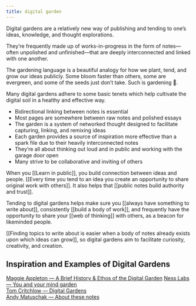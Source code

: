 ```yaml
---
title: digital garden
---
```

Digital gardens are a relatively new way of publishing and tending to one’s ideas, knowledge, and thought explorations.

They’re frequently made up of works-in-progress in the form of notes—often unpolished and unfinished—that are deeply interconnected and linked with one another.

The gardening language is a beautiful analogy for how we plant, tend, and grow our ideas publicly. Some bloom faster than others, some are evergreen, and some of the seeds just don’t take. Such is gardening 🌱.

Many digital gardens adhere to some basic tenets which help cultivate the digital soil in a healthy and effective way.
- Bidirectional linking between notes is essential
- Most pages are somewhere between raw notes and polished essays
- The garden is a system of networked thought designed to facilitate capturing, linking, and remixing ideas
- Each garden provides a source of inspiration more effective than a spark file due to their heavily interconnected notes
- They’re all about thinking out loud and in public and working with the garage door open
- Many strive to be collaborative and inviting of others

When you [[Learn in public]], you build connection between ideas and people. [[Every time you tend to an idea you create an opportunity to share original work with others]].  It also helps that [[public notes build authority and trust]].

Tending to digital gardens helps make sure you [[always have something to write about]], consistently [[build a body of work]], and frequently have the opportunity to share your [[web of thinking]] with others, as a beacon for likeminded people.

[[Finding topics to write about is easier when a body of notes already exists upon which ideas can grow]], so digital gardens aim to facilitate curiosity, creativity, and creation.

## Inspiration and Examples of Digital Gardens
[Maggie Appleton — A Brief History & Ethos of the Digital Garden](https://maggieappleton.com/garden-history)
[Ness Labs — You and your mind garden](https://nesslabs.com/mind-garden)<br>
[Tom Critchlow — Digital Gardens](https://tomcritchlow.com/blogchains/digital-gardens/)<br>
[Andy Matuschak — About these notes](http://notes.andymatuschak.org/)<br>

